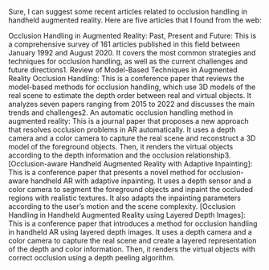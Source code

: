 Sure, I can suggest some recent articles related to occlusion handling in handheld augmented reality. Here are five articles that I found from the web:

Occlusion Handling in Augmented Reality: Past, Present and Future: This is a comprehensive survey of 161 articles published in this field between January 1992 and August 2020. It covers the most common strategies and techniques for occlusion handling, as well as the current challenges and future directions1.
Review of Model-Based Techniques in Augmented Reality Occlusion Handling: This is a conference paper that reviews the model-based methods for occlusion handling, which use 3D models of the real scene to estimate the depth order between real and virtual objects. It analyzes seven papers ranging from 2015 to 2022 and discusses the main trends and challenges2.
An automatic occlusion handling method in augmented reality: This is a journal paper that proposes a new approach that resolves occlusion problems in AR automatically. It uses a depth camera and a color camera to capture the real scene and reconstruct a 3D model of the foreground objects. Then, it renders the virtual objects according to the depth information and the occlusion relationship3.
[Occlusion-aware Handheld Augmented Reality with Adaptive Inpainting]: This is a conference paper that presents a novel method for occlusion-aware handheld AR with adaptive inpainting. It uses a depth sensor and a color camera to segment the foreground objects and inpaint the occluded regions with realistic textures. It also adapts the inpainting parameters according to the user’s motion and the scene complexity.
[Occlusion Handling in Handheld Augmented Reality using Layered Depth Images]: This is a conference paper that introduces a method for occlusion handling in handheld AR using layered depth images. It uses a depth camera and a color camera to capture the real scene and create a layered representation of the depth and color information. Then, it renders the virtual objects with correct occlusion using a depth peeling algorithm.
